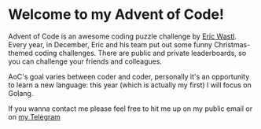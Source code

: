 # Welcome to my Advent of Code!

Advent of Code is an awesome coding puzzle challenge by [Eric Wastl](http://was.tl/).
Every year, in December, Eric and his team put out some funny Christmas-themed coding challenges.
There are public and private leaderboards, so you can challenge your friends and colleagues.

AoC's goal varies between coder and coder, personally it's an opportunity to learn a new language: this year (which is actually my first) I will focus on Golang.

If you wanna contact me please feel free to hit me up on my public email or on [my Telegram](https://t.me/kriive)
